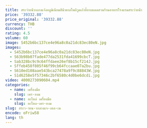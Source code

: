 ```yaml
---
title: สระว่ายน้ํากลางแจ้งอลูมิเนียมสีน้ําตาลโพลีวูดเก้าอี้อาบแดดสวนร้านอาหารโรงแรมสระว่ายน้ํา
price: '39332.88'
price_original: '39332.88'
currency: THB
discount: ''
rating: 4.5
volume: 60
image: S452b6bc137ce4e96a8c0a21dc83ec80eN.jpg
images:
  - S452b6bc137ce4e96a8c0a21dc83ec80eN.jpg
  - S63b98b07fade477da2531fda41699cbcT.jpg
  - Sab328bc9c9c64ffdaee26ef8b15cf214J.jpg
  - Sffeb458f805f46f99cb64fccaae07a2bu.jpg
  - S610ed108aae543bca27478a9f9c88843W.jpg
  - S1d6258e5f57346c2bf6580c4d0be6dcdi.jpg
video: 4000273090604.mp4
categories:
  - name: เครื่องมือ
    slug: เคร-องม
  - name: อะไหล่ เครื่องมือ
    slug: อะไหล-เคร-องม
slug: สระว-ายน-ากลางแจ-งอล-เน
encode: oFriw58
lang: th
---
```

  